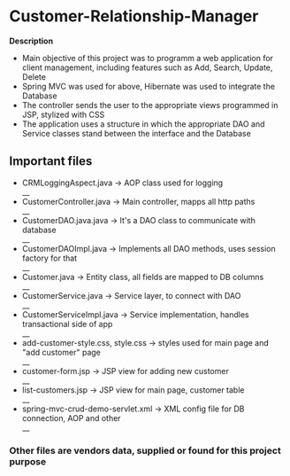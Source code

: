 # Customer-Relationship-Manager

__Description__
* Main objective of this project was to programm a web application for client management, including features such as Add, Search, Update, Delete
* Spring MVC was used for above, Hibernate was used to integrate the Database
* The controller sends the user to the appropriate views programmed in JSP, stylized with CSS
* The application uses a structure in which the appropriate DAO and Service classes stand between the interface and the Database

## Important files

* CRMLoggingAspect.java -> AOP class used for logging  
    __
* CustomerController.java -> Main controller, mapps all http paths  
    __
* CustomerDAO.java.java -> It's a DAO class to communicate with database  
    __
* CustomerDAOImpl.java -> Implements all DAO methods, uses session factory for that  
    __
* Customer.java -> Entity class, all fields are mapped to DB columns  
    __
* CustomerService.java -> Service layer, to connect with DAO  
    __
* CustomerServiceImpl.java -> Service implementation, handles transactional side of app  
    __
* add-customer-style.css, style.css -> styles used for main page and "add customer" page  
    __
* customer-form.jsp -> JSP view for adding new customer  
    __
* list-customers.jsp -> JSP view for main page, customer table  
    __
* spring-mvc-crud-demo-servlet.xml -> XML config file for DB connection, AOP and other  
    __

### Other files are vendors data, supplied or found for this project purpose
